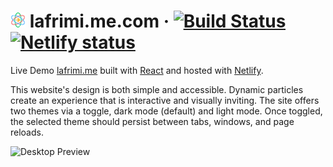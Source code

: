 # <img src="public/favicon.svg" alt="atom" height="24"> lafrimi.me<span></span>.com &middot; [![Build Status](https://img.shields.io/circleci/build/gh/adamalston/v2?label=build)](https://app.circleci.com/pipelines/github/joevenner/awesome-portfolio) [![Netlify status](https://img.shields.io/netlify/332bbd91-59b7-4091-8781-6f41330399b4)](https://app.netlify.com/sites/lafrimi/deploys)


Live Demo [lafrimi.me](https://www.lafrimi.me) built with [React](https://reactjs.org/) and hosted with [Netlify](https://www.netlify.com/).

This website's design is both simple and accessible. Dynamic particles create an experience that is interactive and visually inviting. The site offers two themes via a toggle, dark mode (default) and light mode. Once toggled, the selected theme should persist between tabs, windows, and page reloads.

<img float="center"  src="https://i.ibb.co/QQsVFFP/portfolio2.gif" alt="Desktop Preview" aria-label="desktop screenshot"> 
